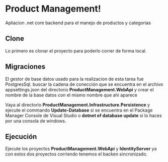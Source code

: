 #  Product Management!

Apliacion .net core backend para el manejo de productos y categorias


## Clone

Lo primero es clonar el proyecto para poderlo correr de forma local.

## Migraciones
El gestor de base datos usado para la realizacion de esta tarea fue PostgresSql.
buscar la cadena de conección que se encuentra en el archivo appsettings.json del directorio **ProductManagement.WebApi** y crear el nombre de la base datos con el mismo nombre que ahi aparece

Vaya al directorio **ProductManagement.Infrastructure.Persistence** y ejecute el commando **Update-Database** si se encuentra en el Package Manager Console de Visual Studio o **dotnet ef database update** si lo haces por una consola de windows.

## Ejecución

Ejecute los proyectos **ProductManagement.WebApi** y **IdentityServer** ya con estos dos proyectos corriendo tenemos el backen sincronizado.